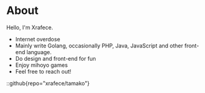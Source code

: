 # About

Hello, I'm Xrafece.

* Internet overdose
* Mainly write Golang, occasionally PHP, Java, JavaScript and other front-end language.
* Do design and front-end for fun
* Enjoy mihoyo games
* Feel free to reach out!

::github{repo="xrafece/tamako"}
